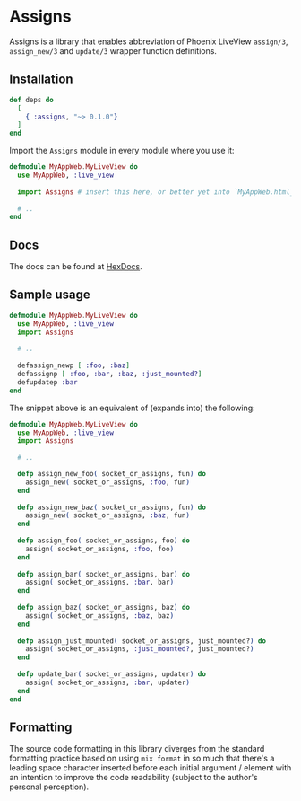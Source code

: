 # Assigns

Assigns is a library that enables abbreviation of Phoenix LiveView `assign/3`, `assign_new/3` and `update/3` wrapper 
function definitions.

## Installation

```elixir
def deps do
  [
    { :assigns, "~> 0.1.0"}
  ]
end
```

Import the `Assigns` module in every module where you use it:

```elixir
defmodule MyAppWeb.MyLiveView do
  use MyAppWeb, :live_view
  
  import Assigns # insert this here, or better yet into `MyAppWeb.html_helpers/0`
  
  # ..
end
```

## Docs

The docs can be found at [HexDocs](https://hexdocs.pm/assigns).

## Sample usage

```elixir
defmodule MyAppWeb.MyLiveView do
  use MyAppWeb, :live_view
  import Assigns
  
  # ..
  
  defassign_newp [ :foo, :baz]
  defassignp [ :foo, :bar, :baz, :just_mounted?]
  defupdatep :bar  
end
```

The snippet above is an equivalent of (expands into) the following:

```elixir
defmodule MyAppWeb.MyLiveView do
  use MyAppWeb, :live_view
  import Assigns
  
  # ..

  defp assign_new_foo( socket_or_assigns, fun) do
    assign_new( socket_or_assigns, :foo, fun)
  end
  
  defp assign_new_baz( socket_or_assigns, fun) do
    assign_new( socket_or_assigns, :baz, fun)
  end
  
  defp assign_foo( socket_or_assigns, foo) do
    assign( socket_or_assigns, :foo, foo)
  end
  
  defp assign_bar( socket_or_assigns, bar) do
    assign( socket_or_assigns, :bar, bar)    
  end
  
  defp assign_baz( socket_or_assigns, baz) do
    assign( socket_or_assigns, :baz, baz)
  end
  
  defp assign_just_mounted( socket_or_assigns, just_mounted?) do
    assign( socket_or_assigns, :just_mounted?, just_mounted?)
  end
  
  defp update_bar( socket_or_assigns, updater) do
    assign( socket_or_assigns, :bar, updater)
  end
end
```

## Formatting

The source code formatting in this library diverges from the standard formatting practice based on using `mix format`
in so much that there's a leading space character inserted before each initial argument / element with an intention to
improve the code readability (subject to the author's personal perception).

